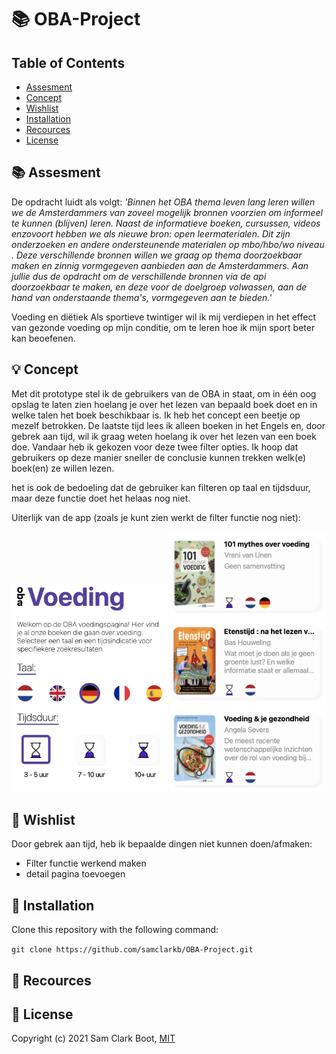 # :books: OBA-Project 

## Table of Contents 
* [Assesment](https://github.com/samclarkb/OBA-Project#books-assessment)
* [Concept](https://github.com/samclarkb/OBA-Project#bulb-concept)
* [Wishlist](https://github.com/samclarkb/OBA-Projectp#memo-wishlist)
* [Installation](https://github.com/samclarkb/OBA-Project#wrench-installation)
* [Recources](https://github.com/samclarkb/OBA-Project#mag_right-recources)
* [License](https://github.com/samclarkb/OBA-Project#bookmark-license)

## :books: Assesment 
De opdracht luidt als volgt: *'Binnen het OBA thema leven lang leren willen we de Amsterdammers van zoveel mogelijk bronnen voorzien om informeel te kunnen (blijven) leren. Naast de informatieve boeken, cursussen, videos enzovoort hebben we als nieuwe bron: open leermaterialen. Dit zijn onderzoeken en andere ondersteunende materialen op mbo/hbo/wo niveau . Deze verschillende bronnen willen we graag op thema doorzoekbaar maken en zinnig vormgegeven aanbieden aan de Amsterdammers. Aan jullie dus de opdracht om de verschillende bronnen via de api doorzoekbaar te maken, en deze voor de doelgroep volwassen, aan de hand van onderstaande thema's, vormgegeven aan te bieden.'*

Voeding en diëtiek
Als sportieve twintiger wil ik mij verdiepen in het effect van gezonde voeding op mijn conditie, om te leren hoe ik mijn sport beter kan beoefenen.

## :bulb: Concept
Met dit prototype stel ik de gebruikers van de OBA in staat, om in één oog opslag te laten zien hoelang je over het lezen van bepaald boek doet en in welke talen het boek beschikbaar is. Ik heb het concept een beetje op mezelf betrokken. De laatste tijd lees ik alleen boeken in het Engels en, door gebrek aan tijd, wil ik graag weten hoelang ik over het lezen van een boek doe. Vandaar heb ik gekozen voor deze twee filter opties. Ik hoop dat gebruikers op deze manier sneller de conclusie kunnen trekken welk(e) boek(en) ze willen lezen.

het is ook de bedoeling dat de gebruiker kan filteren op taal en tijdsduur, maar deze functie doet het helaas nog niet.

Uiterlijk van de app (zoals je kunt zien werkt de filter functie nog niet): 

<img src="https://github.com/samclarkb/OBA-Project/blob/main/example/oba-api/static/images/filter.png" width="250"> 
<img src="https://github.com/samclarkb/OBA-Project/blob/main/example/oba-api/static/images/resultaten.png" width="250">


## :memo: Wishlist
Door gebrek aan tijd, heb ik bepaalde dingen niet kunnen doen/afmaken:
* Filter functie werkend maken
* detail pagina toevoegen

## :wrench: Installation

Clone this repository with the following command:

`git clone https://github.com/samclarkb/OBA-Project.git`

## :mag_right: Recources 


## :bookmark: License 
Copyright (c) 2021 Sam Clark Boot, [MIT](https://github.com/samclarkb/OBA-Project/blob/main/LICENSE)
